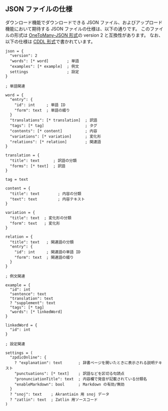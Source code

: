 <!-- title: ダウンロード JSON ファイルの仕様 -->


## JSON ファイルの仕様
ダウンロード機能でダウンロードできる JSON ファイル、およびアップロード機能において期待する JSON ファイルの仕様は、以下の通りです。
このファイルの形式は [OneToMany-JSON 形式](https://conlinguistics.wikia.org/ja/wiki/OTM-JSON)の version 2 と互換性があります。
なお、以下の仕様は [CDDL 形式](https://tools.ietf.org/html/rfc8610)で書かれています。

```cddl
json = {
  "version": 2
  "words": [* word]        ; 単語
  "examples": [* example]  ; 例文
  settings                 ; 設定
}

; 単語関連

word = {
  "entry": {
    "id": int     ; 単語 ID
    "form": text  ; 単語の綴り
  }
  "translations": [* translation]  ; 訳語
  "tags": [* tag]                  ; タグ
  "contents": [* content]          ; 内容
  "variations": [* variation]      ; 変化形
  "relations": [* relation]        ; 関連語
}

translation = {
  "title": text      ; 訳語の分類
  "forms": [* text]  ; 訳語
}

tag = text

content = {
  "title": text        ; 内容の分類
  "text": text         ; 内容テキスト
}

variation = {
  "title": text  ; 変化形の分類
  "form": text   ; 変化形
}

relation = {
  "title": text   ; 関連語の分類
  "entry": {
    "id": int     ; 関連語の単語 ID
    "form": text  ; 関連語の綴り
  }
}

; 例文関連

example = {
  "id": int
  "sentence": text
  "translation": text
  ? "supplement": text
  "tags": [* tag] 
  "words": [* linkedWord]
}

linkedWord = {
  "id": int
}

; 設定関連

settings = (
  "zpdicOnline": {
    ? "explanation": text       ; 辞書ページを開いたときに表示される説明テキスト
    "punctuations": [* text]    ; 訳語などを区切る句読点
    "pronunciationTitle": text  ; 内容欄で発音が記載されている分類名
    "enableMarkdown": bool      ; Markdown の有効/無効
  }
  ? "snoj": text    ; Akrantiain 用 snoj データ
  ? "zatlin": text  ; Zatlin 用ソースコード
)
```